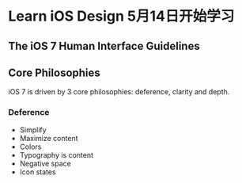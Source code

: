 # Learn iOS Design 5月14日开始学习

## The iOS 7 Human Interface Guidelines

## Core Philosophies

iOS 7 is driven by 3 core philosophies: deference, clarity and depth.

### Deference

* Simplify
* Maximize content
* Colors
* Typography is content
* Negative space
* Icon states

